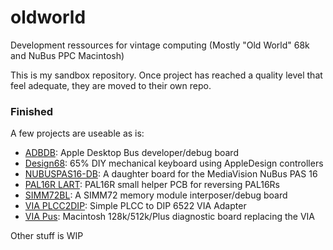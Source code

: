 # oldworld
Development ressources for vintage computing (Mostly "Old World" 68k and NuBus PPC Macintosh)

This is my sandbox repository. Once project has reached a quality level that feel adequate, they are moved to their own repo.

### Finished
A few projects are useable as is:
- [ADBDB](/EDA/ADBDB): Apple Desktop Bus developer/debug board 
- [Design68](/EDA/Design68): 65% DIY mechanical keyboard using AppleDesign controllers
- [NUBUSPAS16-DB](/EDA/NUBUSPAS16-DB): A daughter board for the MediaVision NuBus PAS 16
- [PAL16R LART](/EDA/PAL16R%20LART): PAL16R small helper PCB for reversing PAL16Rs 
- [SIMM72BL](/EDA/SIMM72BL): A SIMM72 memory module interposer/debug board
- [VIA PLCC2DIP](/EDA/VIA%20PLCC2DIP): Simple PLCC to DIP 6522 VIA Adapter
- [VIA Pus](/EDA/VIA%20Plus): Macintosh 128k/512k/Plus diagnostic board replacing the VIA

Other stuff is WIP
